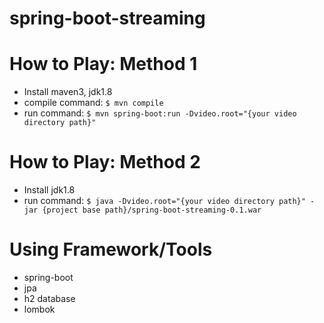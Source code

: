 # spring-boot-streaming


# How to Play: Method 1
* Install maven3, jdk1.8
* compile command: `$ mvn compile`
* run command: `$ mvn spring-boot:run -Dvideo.root="{your video directory path}"`

# How to Play: Method 2
* Install jdk1.8
* run command: `$ java -Dvideo.root="{your video directory path}" -jar {project base path}/spring-boot-streaming-0.1.war`

# Using Framework/Tools
* spring-boot
* jpa
* h2 database
* lombok

